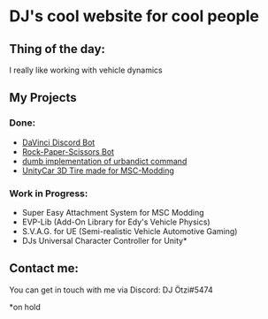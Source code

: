 # DJ's cool website for cool people

## Thing of the day:
I really like working with vehicle dynamics

## My Projects
### Done:
 - [DaVinci Discord Bot](https://progame03.github.io/davincibot/)
 - [Rock-Paper-Scissors Bot](https://github.com/Progame03/RPS-Bot) 
 - [dumb implementation of urbandict command](https://github.com/Progame03/urbandict-implementation-for-dumb-people)
 - [UnityCar 3D Tire made for MSC-Modding](https://github.com/Progame03/UnityCar-3D-Tire)

### Work in Progress:
 - Super Easy Attachment System for MSC Modding
 - EVP-Lib (Add-On Library for Edy's Vehicle Physics)
 - S.V.A.G. for UE (Semi-realistic Vehicle Automotive Gaming)
 - DJs Universal Character Controller for Unity*

## Contact me:
You can get in touch with me via Discord: DJ Ötzi#5474


*on hold
